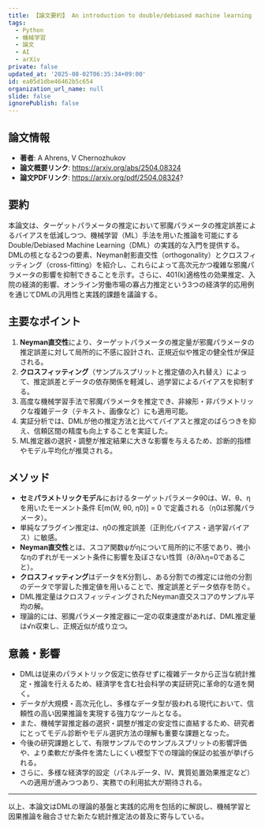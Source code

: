 ```yaml
---
title: 【論文要約】 An introduction to double/debiased machine learning
tags:
  - Python
  - 機械学習
  - 論文
  - AI
  - arXiv
private: false
updated_at: '2025-08-02T06:35:34+09:00'
id: ea05d1dbe46462b5c654
organization_url_name: null
slide: false
ignorePublish: false
---
```


## 論文情報

- **著者**: A Ahrens, V Chernozhukov
- **論文概要リンク**: https://arxiv.org/abs/2504.08324
- **論文PDFリンク**: https://arxiv.org/pdf/2504.08324?

## 要約

本論文は、ターゲットパラメータの推定において邪魔パラメータの推定誤差によるバイアスを低減しつつ、機械学習（ML）手法を用いた推論を可能にするDouble/Debiased Machine Learning（DML）の実践的な入門を提供する。DMLの核となる2つの要素、Neyman射影直交性（orthogonality）とクロスフィッティング（cross-fitting）を紹介し、これらによって高次元かつ複雑な邪魔パラメータの影響を抑制できることを示す。さらに、401(k)適格性の効果推定、入院の経済的影響、オンライン労働市場の寡占力推定という3つの経済学的応用例を通じてDMLの汎用性と実践的課題を議論する。

## 主要なポイント

1. **Neyman直交性**により、ターゲットパラメータの推定量が邪魔パラメータの推定誤差に対して局所的に不感に設計され、正規近似や推定の健全性が保証される。
2. **クロスフィッティング**（サンプルスプリットと推定値の入れ替え）によって、推定誤差とデータの依存関係を軽減し、過学習によるバイアスを抑制する。
3. 高度な機械学習手法で邪魔パラメータを推定でき、非線形・非パラメトリックな複雑データ（テキスト、画像など）にも適用可能。
4. 実証分析では、DMLが他の推定方法と比べてバイアスと推定のばらつきを抑え、信頼区間の精度も向上することを実証した。
5. ML推定器の選択・調整が推定結果に大きな影響を与えるため、診断的指標やモデル平均化が推奨される。


## メソッド

- **セミパラメトリックモデル**におけるターゲットパラメータθ0は、W、θ、ηを用いたモーメント条件 E[m(W, θ0, η0)] = 0 で定義される（η0は邪魔パラメータ）。
- 単純なプラグイン推定は、η0の推定誤差（正則化バイアス・過学習バイアス）に敏感。
- **Neyman直交性**とは、スコア関数ψがηについて局所的に不感であり、微小なηのずれがモーメント条件に影響を及ぼさない性質（∂/∂λη=0であること）。
- **クロスフィッティング**はデータをK分割し、ある分割での推定には他の分割のデータで学習した推定値を用いることで、推定誤差とデータ依存を防ぐ。
- DML推定量はクロスフィッティングされたNeyman直交スコアのサンプル平均の解。
- 理論的には、邪魔パラメータ推定器に一定の収束速度があれば、DML推定量は√n収束し、正規近似が成り立つ。

## 意義・影響

- DMLは従来のパラメトリック仮定に依存せずに複雑データから正当な統計推定・推論を行えるため、経済学を含む社会科学の実証研究に革命的な道を開く。
- データが大規模・高次元化し、多様なデータ型が扱われる現代において、信頼性の高い因果推論を実現する強力なツールとなる。
- また、機械学習推定器の選択・調整が推定の安定性に直結するため、研究者にとってモデル診断やモデル選択方法の理解も重要な課題となった。
- 今後の研究課題として、有限サンプルでのサンプルスプリットの影響評価や、より柔軟だが条件を満たしにくい模型下での理論的保証の拡張が挙げられる。
- さらに、多様な経済学的設定（パネルデータ、IV、異質処置効果推定など）への適用が進みつつあり、実務での利用拡大が期待される。

---

以上、本論文はDMLの理論的基盤と実践的応用を包括的に解説し、機械学習と因果推論を融合させた新たな統計推定法の普及に寄与している。

